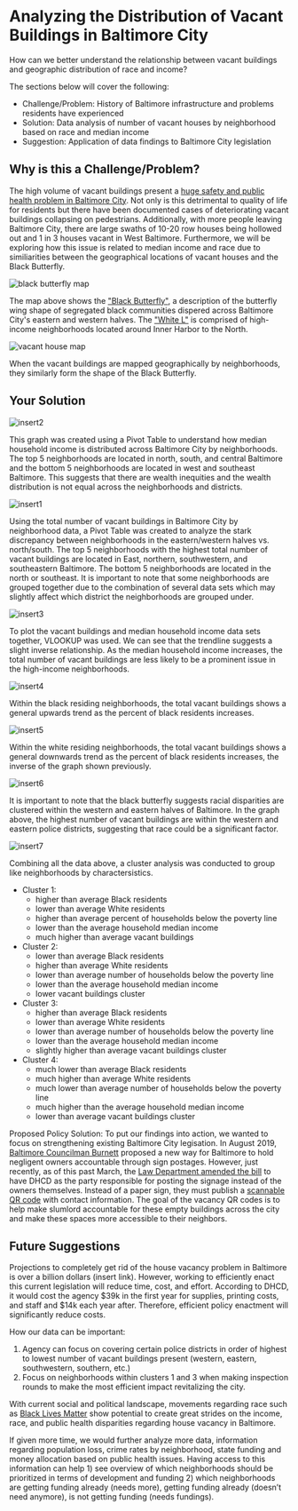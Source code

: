 # Analyzing the Distribution of Vacant Buildings in Baltimore City
How can we better understand the relationship between vacant buildings and geographic distribution of race and income? 

The sections below will cover the following: 
* Challenge/Problem: History of Baltimore infrastructure and problems residents have experienced  
* Solution: Data analysis of number of vacant houses by neighborhood based on race and median income 
* Suggestion: Application of data findings to Baltimore City legislation 

## Why is this a Challenge/Problem? 
The high volume of vacant buildings present a [huge safety and public health problem in Baltimore City](https://www.marketplace.org/2020/07/08/why-cant-baltimore-solve-vacant-housing-problem/). Not only is this detrimental to quality of life for residents but there have been documented cases of deteriorating vacant buildings collapsing on pedestrians. Additionally, with more people leaving Baltimore City, there are large swaths of 10-20 row houses being hollowed out and 1 in 3 houses vacant in West Baltimore. Furthermore, we will be exploring how this issue is related to median income and race due to similiarities between the geographical locations of vacant houses and the Black Butterfly. 

![black butterfly map](https://github.com/EuniceNamkoong/Vacant-Buildings-Baltimore-City-Income-Race/blob/main/Black%20Butterfly%20Map.JPG)

The map above shows the ["Black Butterfly"](https://apps.urban.org/features/baltimore-investment-flows/), a description of the butterfly wing shape of segregated black communities dispered across Baltimore City's eastern and western halves. The ["White L"](https://ncrc.org/the-black-butterfly/) is comprised of high-income neighborhoods located around Inner Harbor to the North. 

![vacant house map](https://github.com/EuniceNamkoong/Vacant-Buildings-Baltimore-City-Income-Race/blob/main/Vacant%20Houses%20Map.JPG)

When the vacant buildings are mapped geographically by neighborhoods, they similarly form the shape of the Black Butterfly.

## Your Solution


![insert2](https://github.com/EuniceNamkoong/Vacant-Buildings-Baltimore-City-Income-Race/blob/9f42f1ec0b3f6defb37d1b9235fab7265b64b839/BaltimoreCityMedianIncomeNeighborhood.png) 

This graph was created using a Pivot Table to understand how median household income is distributed across Baltimore City by neighborhoods. The top 5 neighborhoods are located in north, south, and central Baltimore and the bottom 5 neighborhoods are located in west and southeast Baltimore. This suggests that there are wealth inequities and the wealth distribution is not equal across the neighborhoods and districts. 

![insert1](NeighborhoodVacantBuildings.png)

Using the total number of vacant buildings in Baltimore City by neighborhood data, a Pivot Table was created to analyze the stark discrepancy between neighborhoods in the eastern/western halves vs. north/south. The top 5 neighborhoods with the highest total number of vacant buildings are located in East, northern, southwestern, and southeastern Baltimore. The bottom 5 neighborhoods are located in the north or southeast. It is important to note that some neighborhoods are grouped together due to the combination of several data sets which may slightly affect which district the neighborhoods are grouped under. 


![insert3](https://github.com/EuniceNamkoong/Vacant-Buildings-Baltimore-City-Income-Race/blob/main/BaltimoreCityMedianIncomeScatterGraph.png)

To plot the vacant buildings and median household income data sets together, VLOOKUP was used. We can see that the trendline suggests a slight inverse relationship. As the median household income increases, the total number of vacant buildings are less likely to be a prominent issue in the high-income neighborhoods. 


![insert4](VacantBuildingsBlackResidents.png)

Within the black residing neighborhoods, the total vacant buildings shows a general upwards trend as the percent of black residents increases. 

![insert5](VacantBuildingsWhiteResidents.png)

Within the white residing neighborhoods, the total vacant buildings shows a general downwards trend as the percent of black residents increases, the inverse of the graph shown previously. 

![insert6](PoliceDistrictVacantBuildings.png)

It is important to note that the black butterfly suggests racial disparities are clustered within the western and eastern halves of Baltimore. In the graph above, the highest number of vacant buildings are within the western and eastern police districts, suggesting that race could be a significant factor. 

![insert7](https://github.com/EuniceNamkoong/Vacant-Buildings-Baltimore-City-Income-Race/blob/main/Cluster%20Nodes%20Grouping%20Table.png)

Combining all the data above, a cluster analysis was conducted to group like neighborhoods by charactersistics. 
* Cluster 1: 
  * higher than average Black residents
  * lower than average White residents
  * higher than average percent of households below the poverty line
  * lower than the average household median income
  * much higher than average vacant buildings 
* Cluster 2: 
  * lower than average Black residents
  * higher than average White residents
  * lower than average number of households below the poverty line
  * lower than the average household median income
  * lower vacant buildings cluster
* Cluster 3: 
  * higher than average Black residents
  * lower than average White residents
  * lower than average number of households below the poverty line
  * lower than the average household median income
  * slightly higher than average vacant buildings cluster
* Cluster 4: 
  * much lower than average Black residents
  * much higher than average White residents
  * much lower than average number of households below the poverty line
  * much higher than the average household median income
  * lower than average vacant buildings cluster
 

Proposed Policy Solution: 
To put our findings into action, we wanted to focus on strengthening existing Baltimore City legisation. In August 2019, [Baltimore Councilman Burnett](https://www.bizjournals.com/baltimore/news/2020/09/21/council-bill-signage-qr-code-vacant-properties.html) proposed a new way for Baltimore to hold negligent owners accountable through sign postages. However, just recently, as of this past March, the [Law Department amended the bill](
https://baltimorefishbowl.com/stories/burnetts-bill-would-force-vacant-property-owners-to-post-a-sign-or-a-pay-a-fine/) to have DHCD as the party responsible for posting the signage instead of the owners themselves. Instead of a paper sign, they must publish a [scannable QR code](https://www.qrcodepress.com/new-legislation-may-bring-vacancy-qr-codes-to-baltimore/8538335/) with contact information. The goal of the vacancy QR codes is to help make slumlord accountable for these empty buildings across the city and make these spaces more accessible to their neighbors. 

## Future Suggestions
Projections to completely get rid of the house vacancy problem in Baltimore is over a billion dollars (insert link). However, working to efficiently enact this current legislation will reduce time, cost, and effort. According to DHCD, it would cost the agency $39k in the first year for supplies, printing costs, and staff and $14k each year after. Therefore, efficient policy enactment will significantly reduce costs. 

How our data can be important:
1) Agency can focus on covering certain police districts in order of highest to lowest number of vacant buildings present (western, eastern, southwestern, southern, etc.)
2) Focus on neighborhoods within clusters 1 and 3 when making inspection rounds to make the most efficient impact revitalizing the city.

With current social and political landscape, movements regarding race such as [Black Lives Matter](https://www.marketplace.org/2020/07/08/why-cant-baltimore-solve-vacant-housing-problem/) show potential to create great strides on the income, race, and public health disparities regarding house vacancy in Baltimore. 

If given more time, we would further analyze more data, information regarding population loss, crime rates by neighborhood, state funding and money allocation based on public health issues. Having access to this information can help 1) see overview of which neighborhoods should be prioritized in terms of development and funding 2) which neighborhoods are getting funding already (needs more), getting funding already (doesn’t need anymore), is not getting funding (needs fundings). 
